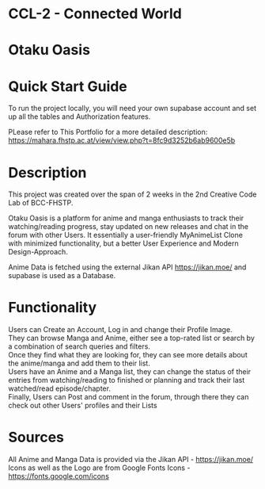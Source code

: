 # CCL-2 - Connected World 
# Otaku Oasis

# Quick Start Guide
To run the project locally, you will need your own supabase account and set up all the tables and Authorization features.

PLease refer to This Portfolio for a more detailed description: https://mahara.fhstp.ac.at/view/view.php?t=8fc9d3252b6ab9600e5b


# Description
This project was created over the span of 2 weeks in the 2nd Creative Code Lab of BCC-FHSTP.

Otaku Oasis is a platform for anime and manga enthusiasts to track their watching/reading progress, stay updated on new releases and chat in the forum with other Users.
It essentially a user-friendly MyAnimeList Clone with minimized functionality, but a better User Experience and Modern Design-Approach. 

Anime Data is fetched using the external Jikan API https://jikan.moe/ and supabase is used as a Database.

# Functionality
Users can Create an Account, Log in and change their Profile Image.  
They can browse Manga and Anime, either see a top-rated list or search by a combination of search queries and filters.  
Once they find what they are looking for, they can see more details about the anime/manga and add them to their list.  
Users have an Anime and a Manga list, they can change the status of their entries from watching/reading to finished or planning and track their last watched/read episode/chapter.  
Finally, Users can Post and comment in the forum, through there they can check out other Users' profiles and their Lists  


# Sources
All Anime and Manga Data is provided via the Jikan API - https://jikan.moe/   
Icons as well as the Logo are from Google Fonts Icons - https://fonts.google.com/icons
